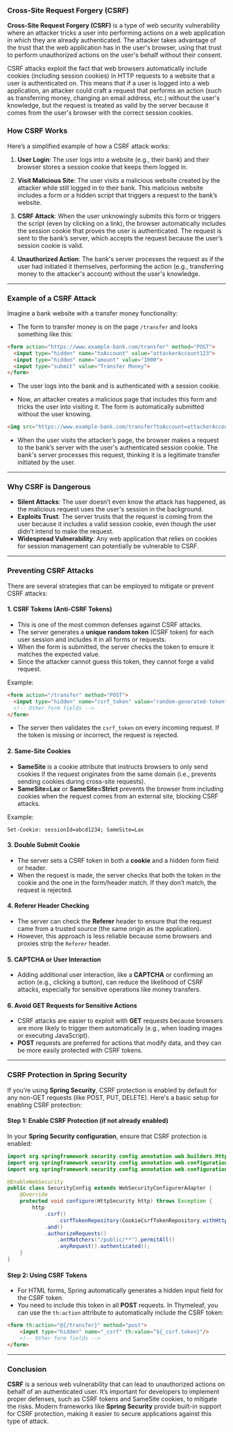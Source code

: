 ### **Cross-Site Request Forgery (CSRF)**

**Cross-Site Request Forgery (CSRF)** is a type of web security vulnerability where an attacker tricks a user into performing actions on a web application in which they are already authenticated. The attacker takes advantage of the trust that the web application has in the user's browser, using that trust to perform unauthorized actions on the user's behalf without their consent.

CSRF attacks exploit the fact that web browsers automatically include cookies (including session cookies) in HTTP requests to a website that a user is authenticated on. This means that if a user is logged into a web application, an attacker could craft a request that performs an action (such as transferring money, changing an email address, etc.) without the user's knowledge, but the request is treated as valid by the server because it comes from the user's browser with the correct session cookies.

### **How CSRF Works**

Here’s a simplified example of how a CSRF attack works:

1. **User Login**: The user logs into a website (e.g., their bank) and their browser stores a session cookie that keeps them logged in.

2. **Visit Malicious Site**: The user visits a malicious website created by the attacker while still logged in to their bank. This malicious website includes a form or a hidden script that triggers a request to the bank’s website.

3. **CSRF Attack**: When the user unknowingly submits this form or triggers the script (even by clicking on a link), the browser automatically includes the session cookie that proves the user is authenticated. The request is sent to the bank’s server, which accepts the request because the user’s session cookie is valid.

4. **Unauthorized Action**: The bank's server processes the request as if the user had initiated it themselves, performing the action (e.g., transferring money to the attacker's account) without the user's knowledge.

---

### **Example of a CSRF Attack**

Imagine a bank website with a transfer money functionality:

- The form to transfer money is on the page `/transfer` and looks something like this:

```html
<form action="https://www.example-bank.com/transfer" method="POST">
  <input type="hidden" name="toAccount" value="attackerAccount123">
  <input type="hidden" name="amount" value="1000">
  <input type="submit" value="Transfer Money">
</form>
```

- The user logs into the bank and is authenticated with a session cookie.

- Now, an attacker creates a malicious page that includes this form and tricks the user into visiting it. The form is automatically submitted without the user knowing.

```html
<img src="https://www.example-bank.com/transfer?toAccount=attackerAccount123&amount=1000" style="display:none">
```

- When the user visits the attacker’s page, the browser makes a request to the bank’s server with the user's authenticated session cookie. The bank's server processes this request, thinking it is a legitimate transfer initiated by the user.

---

### **Why CSRF is Dangerous**

- **Silent Attacks**: The user doesn’t even know the attack has happened, as the malicious request uses the user's session in the background.
- **Exploits Trust**: The server trusts that the request is coming from the user because it includes a valid session cookie, even though the user didn’t intend to make the request.
- **Widespread Vulnerability**: Any web application that relies on cookies for session management can potentially be vulnerable to CSRF.

---

### **Preventing CSRF Attacks**

There are several strategies that can be employed to mitigate or prevent CSRF attacks:

#### 1. **CSRF Tokens (Anti-CSRF Tokens)**
- This is one of the most common defenses against CSRF attacks.
- The server generates a **unique random token** (CSRF token) for each user session and includes it in all forms or requests.
- When the form is submitted, the server checks the token to ensure it matches the expected value.
- Since the attacker cannot guess this token, they cannot forge a valid request.

Example:
```html
<form action="/transfer" method="POST">
  <input type="hidden" name="csrf_token" value="random-generated-token">
  <!-- Other form fields -->
</form>
```

- The server then validates the `csrf_token` on every incoming request. If the token is missing or incorrect, the request is rejected.

#### 2. **Same-Site Cookies**
- **SameSite** is a cookie attribute that instructs browsers to only send cookies if the request originates from the same domain (i.e., prevents sending cookies during cross-site requests).
- **SameSite=Lax** or **SameSite=Strict** prevents the browser from including cookies when the request comes from an external site, blocking CSRF attacks.

Example:
```http
Set-Cookie: sessionId=abcd1234; SameSite=Lax
```

#### 3. **Double Submit Cookie**
- The server sets a CSRF token in both a **cookie** and a hidden form field or header.
- When the request is made, the server checks that both the token in the cookie and the one in the form/header match. If they don’t match, the request is rejected.

#### 4. **Referer Header Checking**
- The server can check the **Referer** header to ensure that the request came from a trusted source (the same origin as the application).
- However, this approach is less reliable because some browsers and proxies strip the `Referer` header.

#### 5. **CAPTCHA or User Interaction**
- Adding additional user interaction, like a **CAPTCHA** or confirming an action (e.g., clicking a button), can reduce the likelihood of CSRF attacks, especially for sensitive operations like money transfers.

#### 6. **Avoid GET Requests for Sensitive Actions**
- CSRF attacks are easier to exploit with **GET** requests because browsers are more likely to trigger them automatically (e.g., when loading images or executing JavaScript).
- **POST** requests are preferred for actions that modify data, and they can be more easily protected with CSRF tokens.

---

### **CSRF Protection in Spring Security**

If you’re using **Spring Security**, CSRF protection is enabled by default for any non-GET requests (like POST, PUT, DELETE). Here's a basic setup for enabling CSRF protection:

#### Step 1: Enable CSRF Protection (if not already enabled)
In your **Spring Security configuration**, ensure that CSRF protection is enabled:

```java
import org.springframework.security.config.annotation.web.builders.HttpSecurity;
import org.springframework.security.config.annotation.web.configuration.EnableWebSecurity;
import org.springframework.security.config.annotation.web.configuration.WebSecurityConfigurerAdapter;

@EnableWebSecurity
public class SecurityConfig extends WebSecurityConfigurerAdapter {
    @Override
    protected void configure(HttpSecurity http) throws Exception {
        http
            .csrf()
                .csrfTokenRepository(CookieCsrfTokenRepository.withHttpOnlyFalse())
            .and()
            .authorizeRequests()
                .antMatchers("/public/**").permitAll()
                .anyRequest().authenticated();
    }
}
```

#### Step 2: Using CSRF Tokens
- For HTML forms, Spring automatically generates a hidden input field for the CSRF token.
- You need to include this token in all **POST** requests. In Thymeleaf, you can use the `th:action` attribute to automatically include the CSRF token:

```html
<form th:action="@{/transfer}" method="post">
    <input type="hidden" name="_csrf" th:value="${_csrf.token}"/>
    <!-- Other form fields -->
</form>
```

---

### **Conclusion**

**CSRF** is a serious web vulnerability that can lead to unauthorized actions on behalf of an authenticated user. It’s important for developers to implement proper defenses, such as CSRF tokens and SameSite cookies, to mitigate the risks. Modern frameworks like **Spring Security** provide built-in support for CSRF protection, making it easier to secure applications against this type of attack.